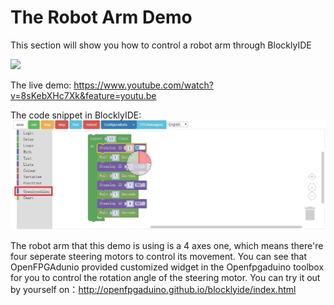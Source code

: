 # The Robot Arm Demo

This section will show you how to control a robot arm through BlocklyIDE

![](robot_arm.gif)

The live demo:
https://www.youtube.com/watch?v=8sKebXHc7Xk&feature=youtu.be

The code snippet in BlocklyIDE:
![](blocklyIDE.jpg)

The robot arm that this demo is using is a 4 axes one, which means there're four seperate steering motors to control its movement. You can see that OpenFPGAdunio provided customized widget in the Openfpgaduino toolbox for you to control the rotation angle of the steering motor. You can try it out by yourself on：http://openfpgaduino.github.io/blocklyide/index.html
